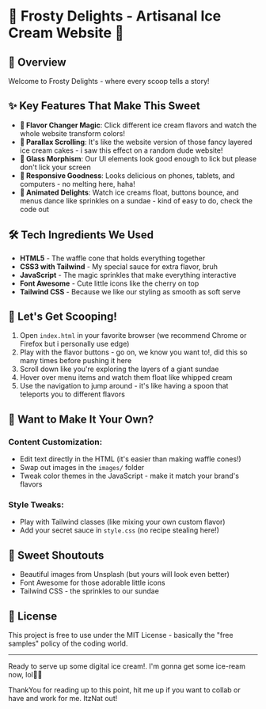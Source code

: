 # 🍦 Frosty Delights - Artisanal Ice Cream Website 🍨

## 🌟 Overview
Welcome to Frosty Delights - where every scoop tells a story!

## ✨ Key Features That Make This Sweet

- **🎨 Flavor Changer Magic**: Click different ice cream flavors and watch the whole website transform colors!
- **🌈 Parallax Scrolling**: It's like the website version of those fancy layered ice cream cakes - i saw this effect on a random dude website!
- **🔮 Glass Morphism**: Our UI elements look good enough to lick but please don't lick your screen
- **📱 Responsive Goodness**: Looks delicious on phones, tablets, and computers - no melting here, haha!
- **💫 Animated Delights**: Watch ice creams float, buttons bounce, and menus dance like sprinkles on a sundae - kind of easy to do, check the code out

## 🛠️ Tech Ingredients We Used

- **HTML5** - The waffle cone that holds everything together
- **CSS3 with Tailwind** - My special sauce for extra flavor, bruh
- **JavaScript** - The magic sprinkles that make everything interactive
- **Font Awesome** - Cute little icons like the cherry on top
- **Tailwind CSS** - Because we like our styling as smooth as soft serve

## 🚀 Let's Get Scooping!

1. Open `index.html` in your favorite browser (we recommend Chrome or Firefox but i personally use edge)
2. Play with the flavor buttons - go on, we know you want to!, did this so many times before pushing it here
3. Scroll down like you're exploring the layers of a giant sundae
4. Hover over menu items and watch them float like whipped cream
5. Use the navigation to jump around - it's like having a spoon that teleports you to different flavors

## 🎨 Want to Make It Your Own?

### Content Customization:
- Edit text directly in the HTML (it's easier than making waffle cones!)
- Swap out images in the `images/` folder
- Tweak color themes in the JavaScript - make it match your brand's flavors

### Style Tweaks:
- Play with Tailwind classes (like mixing your own custom flavor)
- Add your secret sauce in `style.css` (no recipe stealing here!)

## 🙏 Sweet Shoutouts

- Beautiful images from Unsplash (but yours will look even better)
- Font Awesome for those adorable little icons
- Tailwind CSS - the sprinkles to our sundae

## 📜 License

This project is free to use under the MIT License - basically the "free samples" policy of the coding world.

---

Ready to serve up some digital ice cream!. I'm gonna get some ice-ream now, lol🍦✨


ThankYou for reading up to this point, hit me up if you want to collab or have and work for me. ItzNat out!